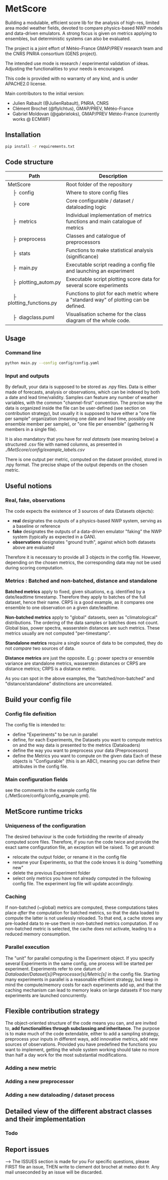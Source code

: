# MetScore

Building a modulable, efficient score lib for the analysis of high-res, limited area model weather fields, devoted to compare physics-based NWP models and data-driven emulators. A strong focus is given on metrics applying to ensembles, but deterministic systems can also be evaluated.

The project is a joint effort of Météo-France GMAP/PREV research team and the CNRS PNRIA consortium (GENS project).

The intended use mode is research / experimental validation of ideas. Adjusting the functionalities to your needs is encouraged. 

This code is provided with no warranty of any kind, and is under APACHE2.0 license.

Main contributors to the initial version:
 - Julien Rabault (@JulienRabault), PNRIA, CNRS
 - Clément Brochet (@flyIchtus), GMAP/PREV, Météo-France
 - Gabriel Moldovan (@gabrieloks), GMAP/PREV Météo-France (currently works @ ECMWF)
 
## Installation

```bash
pip install -r requirements.txt
```
## Code structure

| Path | Description |
| --- | --- |
|MetScore|Root folder of the repository|
|&ensp;&ensp;&boxvr;&nbsp; config | Where to store config files |
|&ensp;&ensp;&boxvr;&nbsp; core |Core configurable / dataset / dataloading logic|
|&ensp;&ensp;&boxvr;&nbsp; metrics | Individual implementation of metrics functions and main catalogue of metrics|
|&ensp;&ensp;&boxvr;&nbsp; preprocess | Classes and catalogue of preprocessors|
|&ensp;&ensp;&boxvr;&nbsp; stats | Functions to make statistical analysis (significance) |
|&ensp;&ensp;&boxvr;&nbsp; main.py | Executable script reading a config file and launching an experiment |
|&ensp;&ensp;&boxvr;&nbsp; plotting_autom.py | Executable script plotting score data for several score experiments |
|&ensp;&ensp;&boxvr;&nbsp; plotting_functions.py | Functions to plot for each metric where a "standard way" of plotting can be defined. |
|&ensp;&ensp;&boxvr;&nbsp; diagclass.puml | Visualisation scheme for the class diagram of the whole code. |
## Usage
### Command line
```bash
python main.py --config config/config.yaml
```
### Input and outputs
By default, your data is supposed to be stored as .npy files. Data is either made of forecasts, analysis or observations, which can be indexed by both a date and lead time/validity. Samples can feature any number of weather variables, with the common "channel-first" convention. 
The precise way the data is organized inside the file can be user-defined (see section on contribution strategy), but usually it is supposed to have either a "one file per sample" organization (meaning one date and lead time, possibly one ensemble member per sample), or "one file per ensemble" (gathering N members in a single file).

It is also mandatory that you have for *real datasets* (see meaning below) a structured .csv file with named columns, as presented in *./MetScore/config/example_labels.csv*

There is one output per metric, computed on the dataset provided, stored in .npy format.
The precise shape of the output depends on the chosen metric.

## Useful notions

### Real, fake, observations
The code expects the existence of 3 sources of data (Datasets objects):

- __real__ designates the outputs of a physics-based NWP system, serving as a baseline or reference
- __fake__ designates the outputs of a data-driven emulator "faking" the NWP system (typically as expected in a GAN).
- __observations__ designates "ground truth", against which both datasets above are evaluated

Therefore it is necessary to provide all 3 objects in the config file. 
However, depending on the chosen metrics, the corresponding data may not be used during scoring computation.

### Metrics : Batched and non-batched, distance and standalone

__Batched metrics__ apply to fixed, given situations, e.g. identified by a date/leadtime timestamp.
Therefore they apply to batches of the full dataset, hence their name. 
CRPS is a good example, as it compares one ensemble to one observation on a given date/leadtime.

__Non-batched metrics__ apply to "global" datasets, seen as "climatological" distributions. The ordering of the data samples or batches does not count.
Global bias, power spectra, wasserstein distances are such metrics. These metrics usually are not computed "per-timestamp".

__Standalone metrics__ require a single source of data to be computed, they do not *compare* two sources of data.

__Distance metrics__ are just the opposite.
E.g : power spectra or ensemble variance are standalone metrics, wasserstein distances or CRPS are distance metrics; CRPS is a distance metric.

As you can spot in the above examples, the "batched/non-batched" and "distance/standalone" distinctions are uncorrelated.

## Build your config file

### Config file definition
The config file is intended to:
- define "Experiments" to be run in parallel
- define, for each Experiments, the Datasets you want to compute metrics on and the way data is presented to the metrics (Dataloaders)
- define the way you want to preprocess your data (Preprocessors)
- define the Metrics you want to compute on the given data
Each of these objects is "Configurable" (this is an ABC), meaning you can define their attributes in the config file.

### Main configuration fields

see the comments in the example config file (./MetScore/config/config_example.yml).

## MetScore runtime tricks

### Uniqueness of the configuration
The desired behaviour is the code forbidding the rewrite of already computed score files. Therefore, if you run the code twice and provide the exact same configuration file, an exception will be raised. To get around:

- relocate the output folder, or rename it in the config file
- rename your Experiments, so that the code knows it is doing "something new"
- delete the previous Experiment folder
- select only metrics you have not already computed in the following config file. The experiment log file will update accordingly.

### Caching

If non-batched (~global) metrics are computed, these computations takes place *after* the computation for batched metrics, so that the data loaded to compute the latter is not uselessly reloaded. To that end, a cache stores any pre-loaded data to re-use them in non-batched metrics computation. If no non-batched metric is selected, the cache does not activate, leading to a reduced memory consumption.

### Parallel execution
The "unit" for parallel computing is the Experiment object. If you specify several Experiments in the same config, one process will be started per experiment.
Experiments refer to one datum of *Dataloader/Dataset[s]/Preprocessor[s]/Metric[s]* in the config file.
Starting many experiments in parallel is a reasonable efficient strategy, but keep in mind the compute/memory costs for each experiments add up, and that the caching mechanism can lead to memory leaks on large datasets if too many experiments are launched concurrently.

## Flexible contribution strategy

The object-oriented structure of the code means you can, and are invited to, __add functionalities through subclassing and inheritance__.
The purpose is to make much of the code extendable, either to add a sampling strategy, preprocess your inputs in different ways, add innovative metrics, add new sources of observations.
Provided you have predefined the functions you want to implement, getting the whole system working should take no more than half a day work for the most substantial modifications.

### Adding a new metric

### Adding a new preprocessor

### Adding a new dataloading / dataset process


## Detailed view of the different abstract classes and their implementation

### Todo


## Report issues

--> The ISSUES section is made for you
For specific questions, please FIRST file an issue, THEN write to clement dot brochet at meteo dot fr.
Any mail unseconded by an issue will be discarded.
